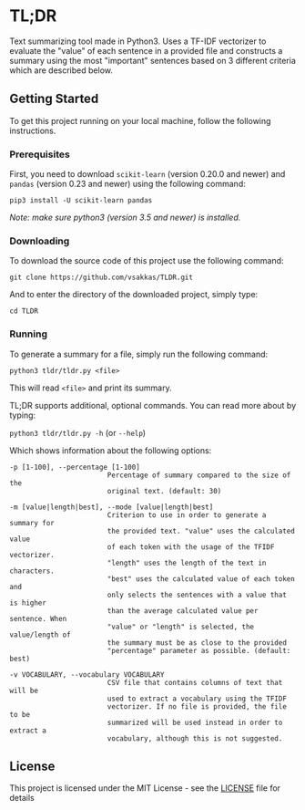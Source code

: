 # TL;DR
Text summarizing tool made in Python3. Uses a TF-IDF vectorizer to evaluate the "value" of each sentence in a provided file and constructs a summary using the most "important" sentences based on 3 different criteria which are described below.

## Getting Started

To get this project running on your local machine, follow the following instructions.

### Prerequisites

First, you need to download `scikit-learn` (version 0.20.0 and newer) and `pandas` (version 0.23 and newer) using the following command:

```pip3 install -U scikit-learn pandas```

*Note: make sure python3 (version 3.5 and newer) is installed.*

### Downloading

To download the source code of this project use the following command:

```git clone https://github.com/vsakkas/TLDR.git```

And to enter the directory of the downloaded project, simply type:

```cd TLDR```

### Running

To generate a summary for a file, simply run the following command:

```python3 tldr/tldr.py <file>```

This will read `<file>` and print its summary.

TL;DR supports additional, optional commands. You can read more about by typing:

```python3 tldr/tldr.py -h``` (or `--help`)

Which shows information about the following options:

```
-p [1-100], --percentage [1-100]
                        Percentage of summary compared to the size of the
                        original text. (default: 30)

-m [value|length|best], --mode [value|length|best]
                        Criterion to use in order to generate a summary for
                        the provided text. "value" uses the calculated value
                        of each token with the usage of the TFIDF vectorizer.
                        "length" uses the length of the text in characters.
                        "best" uses the calculated value of each token and
                        only selects the sentences with a value that is higher
                        than the average calculated value per sentence. When
                        "value" or "length" is selected, the value/length of
                        the summary must be as close to the provided
                        "percentage" parameter as possible. (default: best)

-v VOCABULARY, --vocabulary VOCABULARY
                        CSV file that contains columns of text that will be
                        used to extract a vocabulary using the TFIDF
                        vectorizer. If no file is provided, the file to be
                        summarized will be used instead in order to extract a
                        vocabulary, although this is not suggested.
```

## License

This project is licensed under the MIT License - see the [LICENSE](LICENSE) file for details
